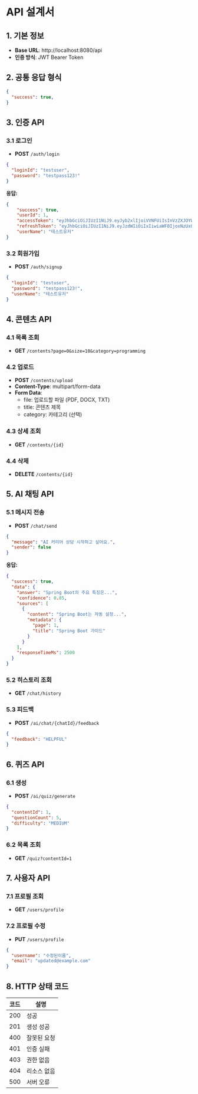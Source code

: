 # API 설계서

## 1. 기본 정보

- **Base URL**: http://localhost:8080/api
- **인증 방식**: JWT Bearer Token

## 2. 공통 응답 형식

```json
{
  "success": true,
}
```

## 3. 인증 API

### 3.1 로그인
- **POST** `/auth/login`
```json
{
  "loginId": "testuser",
  "password": "testpass123!"
}
```
**응답:**
```json
{
    "success": true,
    "userId": 1,
    "accessToken": "eyJhbGciOiJIUzI1NiJ9.eyJyb2xlIjoiVVNFUiIsInVzZXJOYW1lIjoi7YWM7Iqk7Yq47Jyg7KCAIiwic3ViIjoiMSIsImlhdCI6MTc1MTg1MTQ2NSwiZXhwIjoxNzUxODUzMjY1fQ.S4_L0YUQXTUwkgHRdxcjWup24CWcPMSfX9d7_8zDw-I",
    "refreshToken": "eyJhbGciOiJIUzI1NiJ9.eyJzdWIiOiIxIiwiaWF0IjoxNzUxODUxNDY1LCJleHAiOjE3NTI0NTYyNjV9.XkZcZozEWf2OnMpJ3bt8-hFHbYfM0ZH8cZ3lMAbt5TU",
    "userName": "테스트유저"
}
```

### 3.2 회원가입
- **POST** `/auth/signup`
```json
{
  "loginId": "testuser",
  "password": "testpass123!",
  "userName": "테스트유저"
}
```

## 4. 콘텐츠 API

### 4.1 목록 조회
- **GET** `/contents?page=0&size=10&category=programming`

### 4.2 업로드
- **POST** `/contents/upload`
- **Content-Type**: multipart/form-data
- **Form Data**: 
  - file: 업로드할 파일 (PDF, DOCX, TXT)
  - title: 콘텐츠 제목
  - category: 카테고리 (선택)

### 4.3 상세 조회
- **GET** `/contents/{id}`

### 4.4 삭제
- **DELETE** `/contents/{id}`

## 5. AI 채팅 API

### 5.1 메시지 전송
- **POST** `/chat/send`
```json
{
  "message": "AI 커리어 상담 시작하고 싶어요.",
  "sender": false
}
```
**응답:**
```json
{
  "success": true,
  "data": {
    "answer": "Spring Boot의 주요 특징은...",
    "confidence": 0.85,
    "sources": [
      {
        "content": "Spring Boot는 자동 설정...",
        "metadata": {
          "page": 1,
          "title": "Spring Boot 가이드"
        }
      }
    ],
    "responseTimeMs": 2500
  }
}
```

### 5.2 히스토리 조회
- **GET** `/chat/history`

### 5.3 피드백
- **POST** `/ai/chat/{chatId}/feedback`
```json
{
  "feedback": "HELPFUL"
}
```

## 6. 퀴즈 API

### 6.1 생성
- **POST** `/ai/quiz/generate`
```json
{
  "contentId": 1,
  "questionCount": 5,
  "difficulty": "MEDIUM"
}
```

### 6.2 목록 조회
- **GET** `/quiz?contentId=1`

## 7. 사용자 API

### 7.1 프로필 조회
- **GET** `/users/profile`

### 7.2 프로필 수정
- **PUT** `/users/profile`
```json
{
  "username": "수정된이름",
  "email": "updated@example.com"
}
```

## 8. HTTP 상태 코드

| 코드 | 설명 |
|------|------|
| 200 | 성공 |
| 201 | 생성 성공 |
| 400 | 잘못된 요청 |
| 401 | 인증 실패 |
| 403 | 권한 없음 |
| 404 | 리소스 없음 |
| 500 | 서버 오류 |